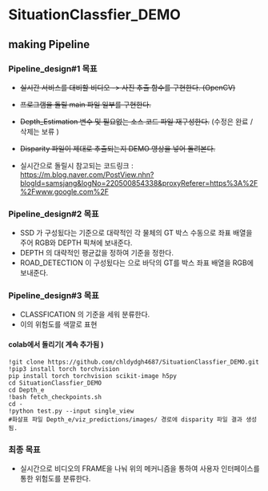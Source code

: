 # SituationClassfier_DEMO

## making Pipeline

### Pipeline_design#1 목표
- ~~실시간 서비스를 대비할 비디오 -> 사진 추출 함수를 구현한다.  (OpenCV)~~
- ~~프로그램을 돌릴 main 파일 일부를 구현한다.~~
- ~~Depth_Estimation 변수 및 필요없는 소스 코드 파일 재구성한다.~~ (수정은 완료 / 삭제는 보류 )
- ~~Disparity 파일이 제대로 추출되는지 DEMO 영상을 넣어 돌려본다.~~

- 실시간으로 돌릴시 참고되는 코드링크 : https://m.blog.naver.com/PostView.nhn?blogId=samsjang&logNo=220500854338&proxyReferer=https%3A%2F%2Fwww.google.com%2F

### Pipeline_design#2 목표
- SSD 가 구성됬다는 기준으로 대략적인 각 물체의 GT 박스 수동으로 좌표 배열을 주어 RGB와 DEPTH 픽쳐에 보내준다.
- DEPTH 의 대략적인 평균값을 정하여 기준을 정한다.
- ROAD_DETECTION 이 구성됬다는 으로 바닥의 GT를 박스 좌표 배열을 RGB에 보내준다.

### Pipeline_design#3 목표
- CLASSFICATION 의 기준을 세워 분류한다.
- 이의 위험도를 색깔로 표현

#### colab에서 돌리기( 계속 추가됨 )
~~~
!git clone https://github.com/chldydgh4687/SituationClassfier_DEMO.git
!pip3 install torch torchvision
pip install torch torchvision scikit-image h5py
cd SituationClassfier_DEMO
cd Depth_e
!bash fetch_checkpoints.sh
cd -
!python test.py --input single_view
#화살표 파일 Depth_e/viz_predictions/images/ 경로에 disparity 파일 결과 생성됨.
~~~

### 최종 목표
- 실시간으로 비디오의 FRAME을 나눠 위의 메커니즘을 통하여 사용자 인터페이스를 통한 위험도를 분류한다.
